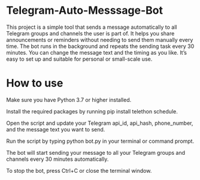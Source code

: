 # Telegram-Auto-Messsage-Bot
This project is a simple tool that sends a message automatically to all Telegram groups and channels the user is part of. It helps you share announcements or reminders without needing to send them manually every time. The bot runs in the background and repeats the sending task every 30 minutes. You can change the message text and the timing as you like. It’s easy to set up and suitable for personal or small-scale use.
# How to use
Make sure you have Python 3.7 or higher installed.

Install the required packages by running pip install telethon schedule.

Open the script and update your Telegram api_id, api_hash, phone_number, and the message text you want to send.

Run the script by typing python bot.py in your terminal or command prompt.

The bot will start sending your message to all your Telegram groups and channels every 30 minutes automatically.

To stop the bot, press Ctrl+C or close the terminal window.
